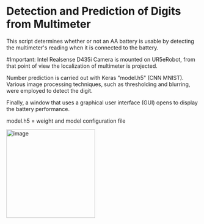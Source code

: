 # Detection and Prediction of Digits from Multimeter

This script determines whether or not an AA battery is usable by detecting the multimeter's reading when it is connected to the battery.

#Important: Intel Realsense D435i Camera is mounted on UR5eRobot, from that point of view the localization of multimeter is projected.

Number prediction is carried out with Keras "model.h5" (CNN MNIST). Various image processing techniques, such as thresholding and blurring, were employed to detect the digit.

Finally, a window that uses a graphical user interface (GUI) opens to display the battery performance.

model.h5 = weight and model configuration file

<img width="232" alt="image" src="https://github.com/user-attachments/assets/b1c4ec98-310f-4aa8-bab7-3dbc57b9e42d" />



